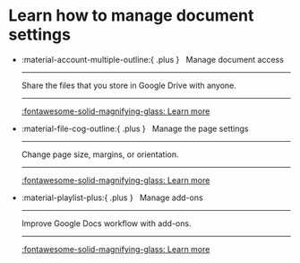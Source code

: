 # Learn how to manage document settings

<div class="grid cards" markdown>

- :material-account-multiple-outline:{ .plus }&nbsp;&nbsp;&nbsp;Manage document access

    ---
    Share the files that you store in Google Drive with anyone.
    
    ---

    [:fontawesome-solid-magnifying-glass: Learn more](settings_access.md)


- :material-file-cog-outline:{ .plus }&nbsp;&nbsp;&nbsp;Manage the page settings

    ---

    Change page size, margins, or orientation.
    
    ---


    [:fontawesome-solid-magnifying-glass: Learn more](settings_page.md)

- :material-playlist-plus:{ .plus }&nbsp;&nbsp;&nbsp;Manage add-ons

    ---

    Improve Google Docs workflow with add-ons.

    ---

    [:fontawesome-solid-magnifying-glass: Learn more](addon_install.md)

</div>
